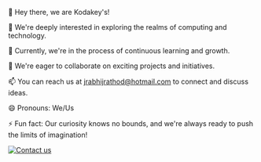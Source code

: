 👋 Hey there, we are Kodakey's!

👀 We're deeply interested in exploring the realms of computing and technology.

🌱 Currently, we're in the process of continuous learning and growth.

💞️ We're eager to collaborate on exciting projects and initiatives.

📫 You can reach us at jrabhijrathod@hotmail.com to connect and discuss ideas.

😄 Pronouns: We/Us

⚡ Fun fact: Our curiosity knows no bounds, and we're always ready to push the limits of imagination!

[![Contact us](https://img.shields.io/badge/Contact%20us-%20-blue)](https://forms.gle/n6dG8MmBph7mQzdc9)
